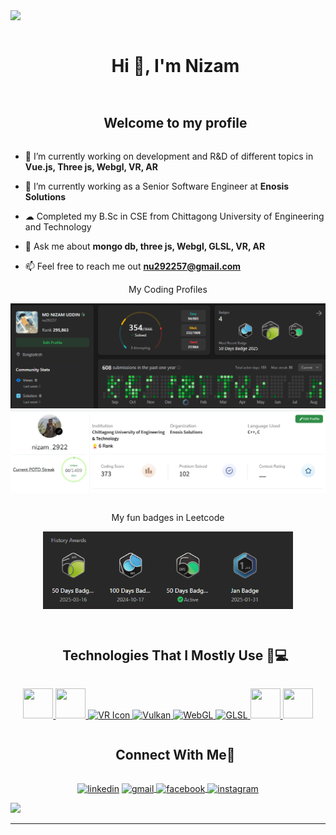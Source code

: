 <!--horizontal divider(gradiant)-->
<img src="https://user-images.githubusercontent.com/73097560/115834477-dbab4500-a447-11eb-908a-139a6edaec5c.gif">

<!--h1 without bottom border-->
<div id="user-content-toc">
  <ul align="center">
    <summary><h1 style="display: inline-block">Hi 👋, I'm Nizam</h1></summary>
  </ul>
</div>

<!--h2 without bottom border-->
<div id="user-content-toc">
  <ul align="center">
    <summary><h2 style="display: inline-block">Welcome to my profile</h2></summary>
  </ul>
</div>


<!--Intro start-->
- 🔭 I’m currently working on development and R&D of different topics in **Vue.js, Three js, Webgl, VR, AR**

- 🌱 I’m currently working as a Senior Software Engineer at **Enosis Solutions**

- ☁ Completed my B.Sc in CSE from Chittagong University of Engineering and Technology


- 💬 Ask me about **mongo db, three js, Webgl, GLSL, VR, AR**

- 📫 Feel free to reach me out **nu292257@gmail.com**

<!--Intro end-->



<!--- stats & Trophy (start) -->
<div align=center>
<table align="center">

<tr border="none">
<p align="center">My Coding Profiles</p>
</tr>

<tr border="none">
<img src="./assets/leetcode.png" alt="My LeetCode Profile" width="800" />
</tr>

<tr border="none">
<img src="./assets/gfg.png" alt="My GFG Profile" width="800" />
</tr>

</table>
</div>

<!--- stats (end) -->

<!--- trophy (start) -->
<div align=center>
<table align="center">

<tr border="none">
<p align="center">My fun badges in Leetcode</p>
</tr>

<tr border="none">

<img src="./assets/badge.png" alt="My LeetCode Badge" width="400" />
</tr>
</table>
</div>

<!--h1 without bottom border-->
<div id="user-content-toc">
  <ul align="center">
    <summary><h2 style="display: inline-block">Technologies That I Mostly Use 👨💻</h2></summary>
  </ul>
</div>
<!--tech stack icons-->

  <a href="https://skillicons.dev">
    <p align="center">
      <!-- Custom icons -->
      <img src="https://cdn.jsdelivr.net/gh/devicons/devicon/icons/threejs/threejs-original.svg" width="48" height="48" />
      <img src="https://raw.githubusercontent.com/simple-icons/simple-icons/develop/icons/sourcetree.svg" width="48" height="48" />
      <img src="https://www.svgrepo.com/show/384268/augmented-reality-vr-ar.svg" alt="VR Icon" width="60" height="60"/>
      <img src="https://upload.wikimedia.org/wikipedia/commons/9/95/Vulkan_API_logo.svg" alt="Vulkan" width="80" height="40"/>
      <img src="https://upload.wikimedia.org/wikipedia/commons/2/25/WebGL_Logo.svg" alt="WebGL" width="48" height="48"/>
      <img src="https://www.svgrepo.com/show/373629/glsl.svg" alt="GLSL" width="48" height="48"/>
      <img src="https://cdn.jsdelivr.net/gh/devicons/devicon/icons/jira/jira-original.svg" width="48" height="48" />
      <img src="https://cdn.jsdelivr.net/gh/devicons/devicon/icons/bitbucket/bitbucket-original.svg" width="48" height="48" />
    </p>
  </a>



<!-- Connect with me -->
<!--h2 without bottom border-->
<div id="user-content-toc">
  <ul align="center">
    <summary><h2 style="display: inline-block">Connect With Me🤝</h2></summary>
  </ul>
</div>

<!--icons and links-->
<p align="center">
<a href="https://www.linkedin.com/in/md-nizam-uddin-570415171/" target="blank"><img align="center" src="https://user-images.githubusercontent.com/88904952/234979284-68c11d7f-1acc-4f0c-ac78-044e1037d7b0.png" alt="linkedin" height="50" width="50" /></a>
<a href="mailto:nu292257@gmail.com" target="blank">
    <img align="center" src="https://cdn-icons-png.flaticon.com/512/281/281769.png" alt="gmail" height="50" width="50" />
  </a>

  <!-- Facebook -->
  <a href="https://www.facebook.com/Md.NizamUddin2922/" target="blank">
    <img align="center" src="https://cdn-icons-png.flaticon.com/512/5968/5968764.png" alt="facebook" height="50" width="50" />
  </a>
<a href="https://www.instagram.com/nizam_2922/" target="blank"><img align="center" src="https://user-images.githubusercontent.com/88904952/234981169-2dd1e58f-4b7e-468c-8213-034ba62156c3.png" alt="instagram" height="50" width="50" /></a>
</p>




<!--horizontal divider(gradiant)-->
<img src="https://user-images.githubusercontent.com/73097560/115834477-dbab4500-a447-11eb-908a-139a6edaec5c.gif">

----------------------------------------------------------------------
